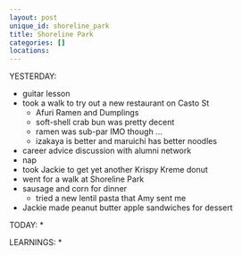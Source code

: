 ```yaml
---
layout: post
unique_id: shoreline_park
title: Shoreline Park
categories: []
locations: 
---
```


YESTERDAY:
* guitar lesson
* took a walk to try out a new restaurant on Casto St
  * Afuri Ramen and Dumplings
  * soft-shell crab bun was pretty decent
  * ramen was sub-par IMO though ...
  * izakaya is better and maruichi has better noodles
* career advice discussion with alumni network
* nap
* took Jackie to get yet another Krispy Kreme donut
* went for a walk at Shoreline Park
* sausage and corn for dinner
  * tried a new lentil pasta that Amy sent me
* Jackie made peanut butter apple sandwiches for dessert

TODAY:
* 

LEARNINGS:
* 

